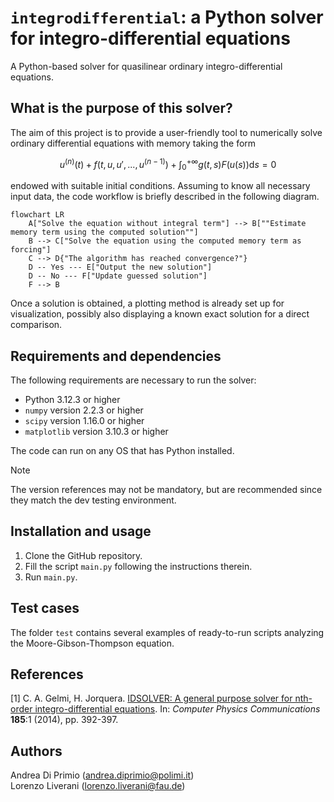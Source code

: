 # `integrodifferential`: a Python solver for integro-differential equations
A Python-based solver for quasilinear ordinary integro-differential equations.
## What is the purpose of this solver?
The aim of this project is to provide a user-friendly tool to numerically solve ordinary differential equations with memory taking the form

$$u^{(n)}(t) + f(t, u, u', ..., u^{(n-1)}) + \int_0^{+\infty} g(t,s)F(u(s)) \mathrm{d} s = 0$$

endowed with suitable initial conditions. Assuming to know all necessary input data, the code workflow is briefly described in the following diagram. 
```mermaid
flowchart LR
    A["Solve the equation without integral term"] --> B[""Estimate memory term using the computed solution""]
    B --> C["Solve the equation using the computed memory term as forcing"]
    C --> D{"The algorithm has reached convergence?"}
    D -- Yes --- E["Output the new solution"]
    D -- No --- F["Update guessed solution"]
    F --> B
```
Once a solution is obtained, a plotting method is already set up for visualization, possibly also displaying a known exact solution for a direct comparison.
## Requirements and dependencies
The following requirements are necessary to run the solver:
- Python 3.12.3 or higher
- `numpy` version 2.2.3 or higher
- `scipy` version 1.16.0 or higher
- `matplotlib` version 3.10.3 or higher

The code can run on any OS that has Python installed.
> [!NOTE]
> The version references may not be mandatory, but are recommended since they match the dev testing environment.
## Installation and usage
1. Clone the GitHub repository.
2. Fill the script `main.py` following the instructions therein.
3. Run `main.py`.
## Test cases
The folder `test` contains several examples of ready-to-run scripts analyzing the Moore-Gibson-Thompson equation.
## References
[1] C. A. Gelmi, H. Jorquera. [IDSOLVER: A general purpose solver for 
nth-order integro-differential equations](https://doi.org/10.1016/j.cpc.2013.09.008). In: *Computer Physics Communications* **185**:1 (2014), pp. 392-397.
## Authors
Andrea Di Primio (andrea.diprimio@polimi.it)  
Lorenzo Liverani (lorenzo.liverani@fau.de)

